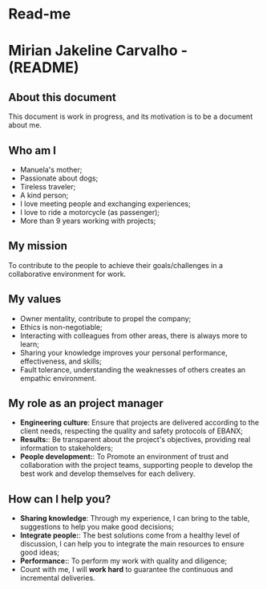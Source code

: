 # Read-me
# Mirian Jakeline Carvalho - (README)
## About this document
This document is work in progress, and its motivation is to be a document about me.
## Who am I
* Manuela's mother;
* Passionate about dogs;
* Tireless traveler;
* A kind person;
* I love meeting people and exchanging experiences;
* I love to ride a motorcycle (as passenger);
* More than 9 years working with projects;
## My mission
To contribute to the people to achieve their goals/challenges in a collaborative environment for work.
## My values
* Owner mentality, contribute to propel the company;
* Ethics is non-negotiable;
* Interacting with colleagues from other areas, there is always more to learn;
* Sharing your knowledge improves your personal performance, effectiveness, and skills;
* Fault tolerance, understanding the weaknesses of others creates an empathic environment.
## My role as an project manager
* **Engineering culture**: Ensure that projects are delivered according to the client needs, respecting the quality and safety protocols of EBANX;
* **Results:**: Be transparent about the project's objectives, providing real information to stakeholders;
* **People development:**: To Promote an environment of trust and collaboration with the project teams, supporting people to develop the best work and develop themselves for each delivery.

## How can I help you?
* **Sharing knowledge**: Through my experience, I can bring to the table, suggestions to help you make good decisions;
* **Integrate people:**: The best solutions come from a healthy level of discussion, I can help you to integrate the main resources to ensure good ideas;
* **Performance:**: To perform my work with quality and diligence;
* Count with me, I will **work hard** to guarantee the continuous and incremental deliveries.

